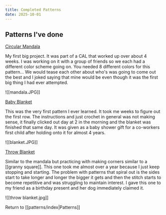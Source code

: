 ```yaml
---
title: Completed Patterns
date: 2025-10-01
---
```

## Patterns I've done

[Circular Mandala](assets/mandala.pdf)

My first big project. It was part of a CAL that worked up over about 4 weeks. I was working on it with a group of friends so we each had a different color scheme going on. You needed 8 different colors for this pattern... We would tease each other about who's was going to come out the best and I joked saying that mine would be even though it was the first big thing I had ever attempted.  

![[mandala.JPG]]

[Baby Blanket](assets/waves.pdf)

This was the very first pattern I ever learned. It took me weeks to figure out the first row. The instructions and just crochet in general was not making sense, it finally clicked out day at 2 in the morning and the blanket was finished that same day. It was given as a baby shower gift for a co-workers first child after holding onto it for almost 4 years.

![[blanket.JPG]]

[Throw Blanket](assets/blanket.pdf)

Similar to the mandala but practicing with making corners similar to a [[granny square]]. This one took me almost over a year because I just keep stopping and starting. The problem with patterns that spiral out is the sides start to take longer and longer the bigger it gets and then the stitch starts to become repetitive and was struggling to maintain interest. I gave this one to my friend as a birthday present and her dog immediately claimed it. 

![[throw blanket.jpg]]

Return to [[patterns/index|Patterns]]